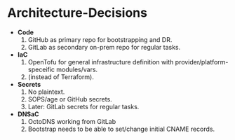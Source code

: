 # Architecture-Decisions

- **Code**
  1. GitHub as primary repo for bootstrapping and DR.
  2. GitLab as secondary on-prem repo for regular tasks.
- **IaC**
  1. OpenTofu for general infrastructure definition with provider/platform-speceific modules/vars.
  2. (instead of Terraform).
- **Secrets**
  1. No plaintext.
  2. SOPS/age or GitHub secrets.
  3. Later: GitLab secrets for regular tasks.
- **DNSaC**
  1. OctoDNS working from GitLab
  2. Bootstrap needs to be able to set/change initial CNAME records.
